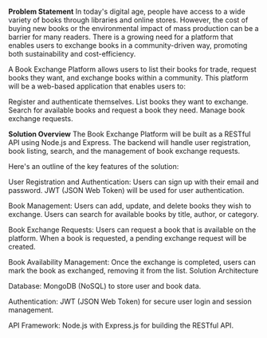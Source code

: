 **Problem Statement**
In today's digital age, people have access to a wide variety of books through libraries and online stores. However, the cost of buying new books or the environmental impact of mass production can be a barrier for many readers. There is a growing need for a platform that enables users to exchange books in a community-driven way, promoting both sustainability and cost-efficiency.

A Book Exchange Platform allows users to list their books for trade, request books they want, and exchange books within a community. This platform will be a web-based application that enables users to:

Register and authenticate themselves.
List books they want to exchange.
Search for available books and request a book they need.
Manage book exchange requests.

**Solution Overview**
The Book Exchange Platform will be built as a RESTful API using Node.js and Express. The backend will handle user registration, book listing, search, and the management of book exchange requests.

Here's an outline of the key features of the solution:

User Registration and Authentication:
Users can sign up with their email and password.
JWT (JSON Web Token) will be used for user authentication.

Book Management:
Users can add, update, and delete books they wish to exchange.
Users can search for available books by title, author, or category.

Book Exchange Requests:
Users can request a book that is available on the platform.
When a book is requested, a pending exchange request will be created.

Book Availability Management:
Once the exchange is completed, users can mark the book as exchanged, removing it from the list.
Solution Architecture

Database:
MongoDB (NoSQL) to store user and book data.

Authentication:
JWT (JSON Web Token) for secure user login and session management.

API Framework:
Node.js with Express.js for building the RESTful API.
